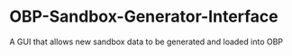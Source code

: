 # OBP-Sandbox-Generator-Interface
A GUI that allows new sandbox data to be generated and loaded into OBP
